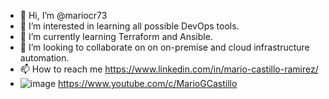 - 👋 Hi, I’m @mariocr73
- 👀 I’m interested in learning all possible DevOps tools.
- 🌱 I’m currently learning Terraform and Ansible.
- 💞️ I’m looking to collaborate on on on-premise and cloud infrastructure automation.
- 📫 How to reach me    https://www.linkedin.com/in/mario-castillo-ramirez/ 
- ![image](https://user-images.githubusercontent.com/26347707/135150141-8471f663-3638-4724-8528-c0122219c966.png)
https://www.youtube.com/c/MarioGCastillo

<!---
mariocr73/mariocr73 is a ✨ special ✨ repository because its `README.md` (this file) appears on your GitHub profile.
You can click the Preview link to take a look at your changes.
--->
